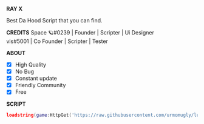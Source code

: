 **__RAY X__**

Best Da Hood Script that you can find.

**__CREDITS__**
Space 🪐#0239 | Founder | Scripter | Ui Designer <br/>
vis#5001 | Co Founder | Scripter | Tester <br/>

**__ABOUT__**
- [x] High Quality
- [x] No Bug
- [x] Constant update
- [x] Friendly Community
- [x] Free

**__SCRIPT__**
```lua
loadstring(game:HttpGet('https://raw.githubusercontent.com/urmomugly/lua-project/main/Script%26/RAYXV001'))()
```
